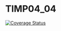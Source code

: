 # TIMP04_04
[![Coverage Status](https://coveralls.io/repos/github/SergeyMorrison/TIMP_05/badge.svg?branch=master)](https://coveralls.io/github/SergeyMorrison/TIMP_05?branch=master)
